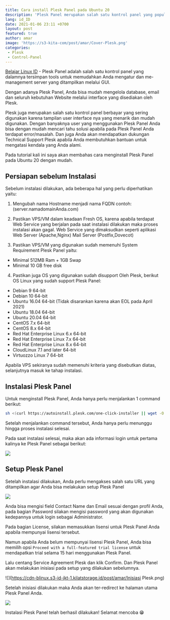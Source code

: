 ```yaml
---
title: Cara install Plesk Panel pada Ubuntu 20
description: 'Plesk Panel merupakan salah satu kontrol panel yang populer dan memudahkan user dalam mangelola server dan website'
lang: id_ID
date: 2021-01-06 23:11 +0700
layout: post
featured: true
author: amar
image: 'https://s3-kita-com/post/amar/Cover-Plesk.png'
categories:
 - Plesk
 - Control-Panel
---
```


[Belajar Linux ID](https://belajarlinux.id) - Plesk Panel adalah salah satu kontrol panel yang dalamnya tersimpan tools untuk memudahkan Anda mengatur dan me-management server yang ditampilkan melalui GUI.

Dengan adanya Plesk Panel,  Anda bisa mudah mengelola database, email dan seluruh kebutuhan Website melalui interface yang disediakan oleh Plesk.

Plesk juga merupakan salah satu kontrol panel berbayar yang sering digunakan karena tampilan user interface nya yang menarik dan mudah digunakan. Dengan banyaknya user yang menggunakan Plesk Panel Anda bisa dengan mudah mencari tahu solusi apabila pada Plesk Panel Anda terdapat error/masalah. Dan juga Anda akan mendapatkan dukungan Technical Support Plesk apabila Anda membutuhkan bantuan untuk mengatasi kendala yang Anda alami.

Pada tutorial kali ini saya akan membahas cara menginstall Plesk Panel pada Ubuntu 20 dengan mudah.

## Persiapan sebelum Instalasi

Sebelum instalasi dilakukan,  ada beberapa hal yang perlu diperhatikan yaitu: 

1. Mengubah nama Hostname menjadi nama FQDN contoh: (server.namadomainAnda.com)

2. Pastikan VPS/VM dalam keadaan Fresh OS, karena apabila terdapat Web Service yang berjalan pada saat instalasi dilakukan maka proses instalasi akan gagal.  Web Service yang dimaksudkan seperti aplikasi Web Server (Apache,Nginx) Mail Server (Postfix,Dovecot)

3. Pastikan VPS/VM yang digunakan sudah memenuhi System Requirement Plesk Panel yaitu:
 - Minimal  512MB Ram + 1GB Swap
 - Minimal 10 GB free disk
 
 4. Pastikan juga OS yang digunakan sudah disupport Oleh Plesk, berikut OS Linux yang sudah support Plesk Panel:

- Debian 9 64-bit
- Debian 10 64-bit
- Ubuntu 16.04 64-bit (Tidak disarankan karena akan EOL pada April 2021)
- Ubuntu 18.04 64-bit
- Ubuntu 20.04 64-bit
- CentOS 7.x 64-bit
- CentOS 8.x 64-bit
- Red Hat Enterprise Linux 6.x 64-bit
- Red Hat Enterprise Linux 7.x 64-bit
- Red Hat Enterprise Linux 8.x 64-bit
- CloudLinux 7.1 and later 64-bit
- Virtuozzo Linux 7 64-bit

Apabila VPS sekiranya sudah memenuhi kriteria yang disebutkan diatas, selanjutnya masuk ke tahap instalasi.

## Instalasi Plesk Panel

Untuk menginstall Plesk Panel, Anda hanya perlu menjalankan 1 command berikut:

```bash
sh <(curl https://autoinstall.plesk.com/one-click-installer || wget -O - https://autoinstall.plesk.com/one-click-installer)
```

Setelah menjalankan command tersebut, Anda hanya perlu menunggu hingga proses instalasi selesai.

Pada saat instalasi selesai, maka akan ada informasi login untuk pertama kalinya ke Plesk Panel sebagai berikut:

![](https://cdn-blinux.s3-id-jkt-1.kilatstorage.id/post/amar/Command-Instalasi.png)


## Setup Plesk Panel

Setelah instalasi dilakukan, Anda perlu mengakses salah satu URL yang ditampilkan agar Anda bisa melakukan setup Plesk Panel

![](https://cdn-blinux.s3-id-jkt-1.kilatstorage.id/post/amar/Setup-Plesk.png)

Anda bisa mengisi field Contact Name dan Email sesuai dengan profil Anda, pada bagian Password silakan mengisi password yang akan digunakan kedepannya untuk login sebagai Administrator.

Pada bagian License, silakan memasukkan lisensi untuk Plesk Panel Anda apabila mempunyai lisensi tersebut.

Namun apabila Anda belum mempunyai lisensi Plesk Panel, Anda bisa memilih opsi `Proceed with a full-featured trial license` untuk mendapatkan trial selama 15 hari menggunakan Plesk Panel.

Lalu centang Service Agreement Plesk dan klik Confirm. Dan Plesk Panel akan melakukan inisiasi pada setup yang dilakukan sebelumnya.

![](https://cdn-blinux.s3-id-jkt-1.kilatstorage.id/post/amar/Inisiasi Plesk.png)


Setelah inisiasi dilakukan maka Anda akan ter-redirect ke halaman utama Plesk Panel Anda.

![](https://cdn-blinux.s3-id-jkt-1.kilatstorage.id/post/amar/Tampilan-Plesk.png)

Instalasi Plesk Panel telah berhasil dilakukan!  Selamat mencoba 😁
 

